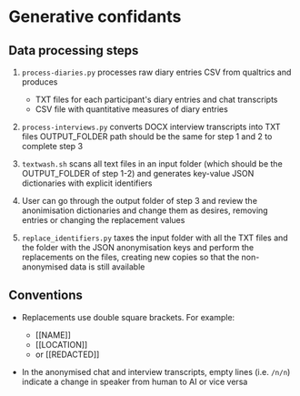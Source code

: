 # Generative confidants

## Data processing steps

1. `process-diaries.py` processes raw diary entries CSV from qualtrics and produces
    * TXT files for each participant's diary entries and chat transcripts
    * CSV file with quantitative measures of diary entries

2. `process-interviews.py` converts DOCX interview transcripts into TXT files
OUTPUT_FOLDER path should be the same for step 1 and 2 to complete step 3

3. `textwash.sh` scans all text files in an input folder (which should be the 
OUTPUT_FOLDER of step 1-2) and generates key-value JSON dictionaries with
explicit identifiers

4. User can go through the output folder of step 3 and review the anonimisation
dictionaries and change them as desires, removing entries or changing the replacement
values

5. `replace_identifiers.py` taxes the input folder with all the TXT files and
the folder with the JSON anonymisation keys and perform the replacements on the
files, creating new copies so that the non-anonymised data is still available

## Conventions

* Replacements use double square brackets. For example:
    - [[NAME]]
    - [[LOCATION]]
    - or [[REDACTED]]

* In the anonymised chat and interview transcripts, empty lines (i.e. `/n/n`) 
indicate a change in speaker from human to AI or vice versa